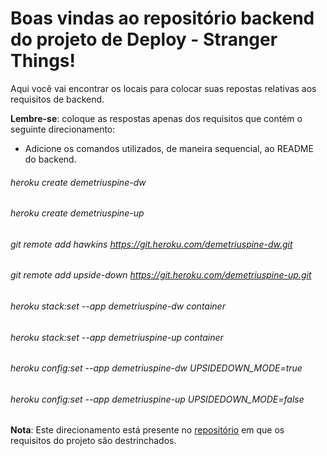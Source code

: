 # Boas vindas ao repositório backend do projeto de Deploy - Stranger Things!

Aqui você vai encontrar os locais para colocar suas repostas relativas aos requisitos de backend.

**Lembre-se**: coloque as respostas apenas dos requisitos que contém o seguinte direcionamento:

  - Adicione os comandos utilizados, de maneira sequencial, ao README do backend.

  ###### heroku create demetriuspine-dw
  ###### heroku create demetriuspine-up

  ###### git remote add hawkins https://git.heroku.com/demetriuspine-dw.git
  ###### git remote add upside-down https://git.heroku.com/demetriuspine-up.git

  ###### heroku stack:set --app demetriuspine-dw container
  ###### heroku stack:set --app demetriuspine-up container

  ###### heroku config:set --app demetriuspine-dw UPSIDEDOWN_MODE=true  
  ###### heroku config:set --app demetriuspine-up UPSIDEDOWN_MODE=false

**Nota**: Este direcionamento está presente no [repositório](https://github.com/demetriuspine/stranger-things) em que os requisitos do projeto são destrinchados.
